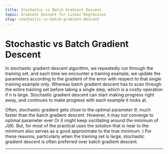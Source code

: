 ```yaml
---
title: Stochastic vs Batch Gradient Descent
topic: Gradient Descent for Linear Regression
slug: stochastic-vs-batch-gradient-descent
---
```


# Stochastic vs Batch Gradient Descent

In stochastic gradient descent algorithm, we repeatedly run through the training set, and each time we encounter a training example, we update the parameters according to the gradient of the error with respect to that single training example only. Whereas batch gradient descent has to scan through the entire training set before taking a single step, which is a costly operation if $n$ is large. Stochastic gradient descent can start making progress right away, and continues to make progress with each example it looks at. 

Often, stochastic gradient gets close to the optimal parameter $\theta$, much faster than the batch gradient descent. However, it may not converge to optimal parameter ever Or it might keep oscillating around the minimum of $J(\theta)$. But, for most of the practical uses the solution that is near to the minimum also serves as a good approximate to the true minimum. ) For these reasons, particularly when the training set is large, stochastic gradient descent is often preferred over batch gradient descent.

---
